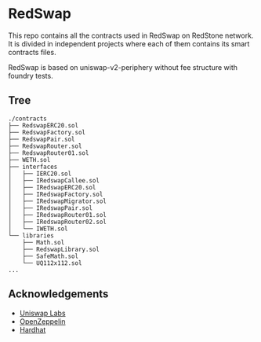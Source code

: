 # RedSwap

This repo contains all the contracts used in RedSwap on RedStone network. It is divided in independent projects where each of them contains its smart contracts files.

RedSwap is based on uniswap-v2-periphery without fee structure with foundry tests.

## Tree

```
./contracts
├── RedswapERC20.sol
├── RedswapFactory.sol
├── RedswapPair.sol
├── RedswapRouter.sol
├── RedswapRouter01.sol
├── WETH.sol
├── interfaces
│   ├── IERC20.sol
│   ├── IRedswapCallee.sol
│   ├── IRedswapERC20.sol
│   ├── IRedswapFactory.sol
│   ├── IRedswapMigrator.sol
│   ├── IRedswapPair.sol
│   ├── IRedswapRouter01.sol
│   ├── IRedswapRouter02.sol
│   └── IWETH.sol
└── libraries
    ├── Math.sol
    ├── RedswapLibrary.sol
    ├── SafeMath.sol
    └── UQ112x112.sol
...
```

## Acknowledgements

-   [Uniswap Labs](https://github.com/Uniswap)
-   [OpenZeppelin](https://github.com/OpenZeppelin/openzeppelin-contracts)
-   [Hardhat](https://hardhat.org/)
